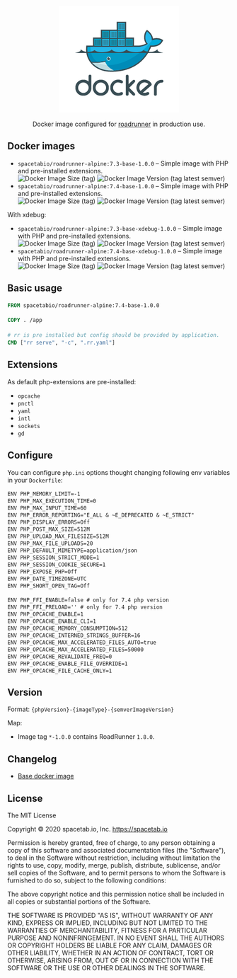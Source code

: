 <p align="center">
    <img src="https://raw.githubusercontent.com/docker-library/docs/c350af05d3fac7b5c3f6327ac82fe4d990d8729c/docker/logo.png" alt="Docker">
</p>

<p align="center">
Docker image configured for <a href="https://roadrunner.dev/">roadrunner</a> in production use.
</p> 

## Docker images

* `spacetabio/roadrunner-alpine:7.3-base-1.0.0` – Simple image with PHP and pre-installed extensions. <br>
![Docker Image Size (tag)](https://img.shields.io/docker/image-size/spacetabio/roadrunner-alpine/7.3-base-1.0.0?style=flat-square)
![Docker Image Version (tag latest semver)](https://img.shields.io/docker/v/spacetabio/roadrunner-alpine/7.3-base-1.0.0?style=flat-square)
* `spacetabio/roadrunner-alpine:7.4-base-1.0.0` – Simple image with PHP and pre-installed extensions. <br>
![Docker Image Size (tag)](https://img.shields.io/docker/image-size/spacetabio/roadrunner-alpine/7.4-base-1.0.0?style=flat-square)
![Docker Image Version (tag latest semver)](https://img.shields.io/docker/v/spacetabio/roadrunner-alpine/7.4-base-1.0.0?style=flat-square)

With xdebug:

* `spacetabio/roadrunner-alpine:7.3-base-xdebug-1.0.0` – Simple image with PHP and pre-installed extensions. <br>
![Docker Image Size (tag)](https://img.shields.io/docker/image-size/spacetabio/roadrunner-alpine/7.3-base-1.0.0?style=flat-square)
![Docker Image Version (tag latest semver)](https://img.shields.io/docker/v/spacetabio/roadrunner-alpine/7.3-base-xdebug-1.0.0?style=flat-square)
* `spacetabio/roadrunner-alpine:7.4-base-xdebug-1.0.0` – Simple image with PHP and pre-installed extensions. <br>
![Docker Image Size (tag)](https://img.shields.io/docker/image-size/spacetabio/roadrunner-alpine/7.4-base-1.0.0?style=flat-square)
![Docker Image Version (tag latest semver)](https://img.shields.io/docker/v/spacetabio/roadrunner-alpine/7.4-base-xdebug-1.0.0?style=flat-square)

## Basic usage

```Dockerfile
FROM spacetabio/roadrunner-alpine:7.4-base-1.0.0

COPY . /app

# rr is pre installed but config should be provided by application. 
CMD ["rr serve", "-c", ".rr.yaml"]
```

## Extensions

As default php-extensions are pre-installed:

 * `opcache`
 * `pnctl`
 * `yaml`
 * `intl`
 * `sockets`
 * `gd`

## Configure

You can configure `php.ini` options thought changing following env variables in your `Dockerfile`:
 
```text
ENV PHP_MEMORY_LIMIT=-1
ENV PHP_MAX_EXECUTION_TIME=0
ENV PHP_MAX_INPUT_TIME=60
ENV PHP_ERROR_REPORTING="E_ALL & ~E_DEPRECATED & ~E_STRICT"
ENV PHP_DISPLAY_ERRORS=Off
ENV PHP_POST_MAX_SIZE=512M
ENV PHP_UPLOAD_MAX_FILESIZE=512M
ENV PHP_MAX_FILE_UPLOADS=20
ENV PHP_DEFAULT_MIMETYPE=application/json
ENV PHP_SESSION_STRICT_MODE=1
ENV PHP_SESSION_COOKIE_SECURE=1
ENV PHP_EXPOSE_PHP=Off
ENV PHP_DATE_TIMEZONE=UTC
ENV PHP_SHORT_OPEN_TAG=Off

ENV PHP_FFI_ENABLE=false # only for 7.4 php version
ENV PHP_FFI_PRELOAD='' # only for 7.4 php version
ENV PHP_OPCACHE_ENABLE=1
ENV PHP_OPCACHE_ENABLE_CLI=1
ENV PHP_OPCACHE_MEMORY_CONSUMPTION=512
ENV PHP_OPCACHE_INTERNED_STRINGS_BUFFER=16
ENV PHP_OPCACHE_MAX_ACCELERATED_FILES_AUTO=true
ENV PHP_OPCACHE_MAX_ACCELERATED_FILES=50000
ENV PHP_OPCACHE_REVALIDATE_FREQ=0
ENV PHP_OPCACHE_ENABLE_FILE_OVERRIDE=1
ENV PHP_OPCACHE_FILE_CACHE_ONLY=1
```

## Version

Format: `{phpVersion}-{imageType}-{semverImageVersion}`

Map:
 - Image tag `*-1.0.0` contains RoadRunner `1.8.0`. 


## Changelog

* [Base docker image](base/CHANGELOG.md)

## License

The MIT License

Copyright © 2020 spacetab.io, Inc. https://spacetab.io

Permission is hereby granted, free of charge, to any person obtaining a copy
of this software and associated documentation files (the "Software"), to deal
in the Software without restriction, including without limitation the rights
to use, copy, modify, merge, publish, distribute, sublicense, and/or sell
copies of the Software, and to permit persons to whom the Software is
furnished to do so, subject to the following conditions:

The above copyright notice and this permission notice shall be included in
all copies or substantial portions of the Software.

THE SOFTWARE IS PROVIDED "AS IS", WITHOUT WARRANTY OF ANY KIND, EXPRESS OR
IMPLIED, INCLUDING BUT NOT LIMITED TO THE WARRANTIES OF MERCHANTABILITY,
FITNESS FOR A PARTICULAR PURPOSE AND NONINFRINGEMENT. IN NO EVENT SHALL THE
AUTHORS OR COPYRIGHT HOLDERS BE LIABLE FOR ANY CLAIM, DAMAGES OR OTHER
LIABILITY, WHETHER IN AN ACTION OF CONTRACT, TORT OR OTHERWISE, ARISING FROM,
OUT OF OR IN CONNECTION WITH THE SOFTWARE OR THE USE OR OTHER DEALINGS IN
THE SOFTWARE.

